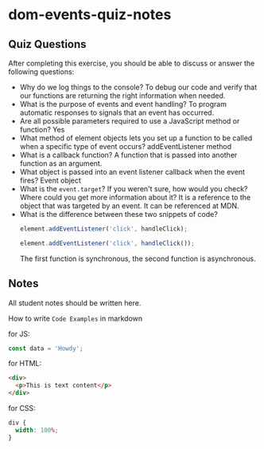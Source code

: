 # dom-events-quiz-notes

## Quiz Questions

After completing this exercise, you should be able to discuss or answer the following questions:

- Why do we log things to the console?
  To debug our code and verify that our functions are returning the right information when needed.
- What is the purpose of events and event handling?
  To program automatic responses to signals that an event has occurred.
- Are all possible parameters required to use a JavaScript method or function?
  Yes
- What method of element objects lets you set up a function to be called when a specific type of event occurs?
  addEventListener method
- What is a callback function?
  A function that is passed into another function as an argument.
- What object is passed into an event listener callback when the event fires?
  Event object
- What is the `event.target`? If you weren't sure, how would you check? Where could you get more information about it?
  It is a reference to the object that was targeted by an event. It can be referenced at MDN.
- What is the difference between these two snippets of code?
  ```js
  element.addEventListener('click', handleClick);
  ```
  ```js
  element.addEventListener('click', handleClick());
  ```
  The first function is synchronous, the second function is asynchronous.

## Notes

All student notes should be written here.

How to write `Code Examples` in markdown

for JS:

```javascript
const data = 'Howdy';
```

for HTML:

```html
<div>
  <p>This is text content</p>
</div>
```

for CSS:

```css
div {
  width: 100%;
}
```

